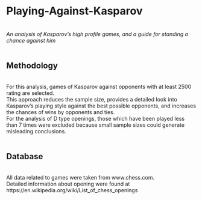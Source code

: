 <h1>Playing-Against-Kasparov</h1><br>
<i>An analysis of Kasparov’s high profile games, and a guide for standing a chance against him</i><br><br>
<h2>Methodology</h2><br>
For this analysis, games of Kasparov against opponents with at least 2500 rating are selected.<br>
This approach reduces the sample size, provides a detailed look into Kasparov’s playing style against the best possible opponents, and increases the chances of wins by opponents and ties.<br>
For the analysis of D type openings, those which have been played less than 7 times were excluded because small sample sizes could generate misleading conclusions.<br><br>
<h2>Database</h2><br>
All data related to games were taken from www.chess.com.<br>
Detailed information about opening were found at https://en.wikipedia.org/wiki/List_of_chess_openings<br><br>
